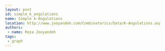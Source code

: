 ```yaml
---
layout: post
id: simple_k_angulations
name: Simple k-Angulations
location: http://www.jooyandeh.com/Combinatorics/Data/K-Angulations.aspx
authors:
 - name: Reza Jooyandeh
tags:
 - graph
---
```


